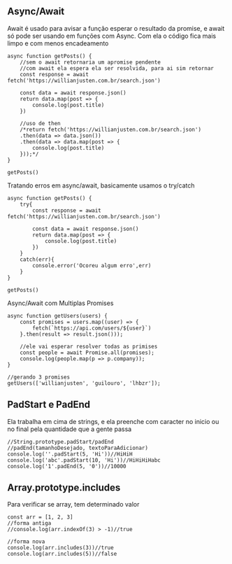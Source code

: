 ## Async/Await

Await é usado para avisar a função esperar o resultado da promise, e await só pode ser usando em funções com Async. Com ela o código fica mais limpo e com menos encadeamento

```
async function getPosts() {
    //sem o await retornaria um apromise pendente
    //com await ela espera ela ser resolvida, para ai sim retornar
    const response = await fetch('https://willianjusten.com.br/search.json')

    const data = await response.json()
    return data.map(post => {
        console.log(post.title)
    })

    //uso de then
    /*return fetch('https://willianjusten.com.br/search.json')
    .then(data => data.json())
    .then(data => data.map(post => {
        console.log(post.title)
    }));*/
}

getPosts()
```

Tratando erros em async/await, basicamente usamos o try/catch

```
async function getPosts() {
    try{
        const response = await fetch('https://willianjusten.com.br/search.json')

        const data = await response.json()
        return data.map(post => {
            console.log(post.title)
        })
    }
    catch(err){
        console.error('Ocoreu algum erro',err)
    }
}

getPosts()
```
Async/Await com Multiplas Promises
```
async function getUsers(users) {
    const promises = users.map((user) => {
        fetch(`https://api.com/users/${user}`)
    }.then(result => result.json()));
    
    //ele vai esperar resolver todas as primises
    const people = await Promise.all(promises);
    console.log(people.map(p => p.company));
}

//gerando 3 promises
getUsers(['willianjusten', 'guilouro', 'lhbzr']);
```

## PadStart e PadEnd

Ela trabalha em cima de strings, e ela preenche com caracter no inicio ou no final pela quantidade que a gente passa 

```
//String.prototype.padStart/padEnd
//padEnd(tamanhoDesejado, textoParaAdicionar)
console.log(''.padStart(5, 'Hi'))//HiHiH
console.log('abc'.padStart(10, 'Hi'))//HiHiHiHabc
console.log('1'.padEnd(5, '0'))//10000
```

## Array.prototype.includes

Para verificar se array, tem determinado valor

```
const arr = [1, 2, 3]
//forma antiga
//console.log(arr.indexOf(3) > -1)//true

//forma nova
console.log(arr.includes(3))//true
console.log(arr.includes(5))//false
```
